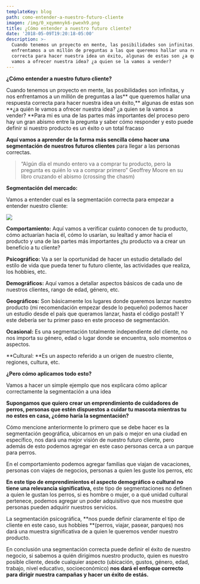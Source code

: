 ```yaml
---
templateKey: blog
path: como-entender-a-nuestro-futuro-cliente
imagen: /img/0_xqymmnyk6-pwexh9.png
title: ¿Cómo entender a nuestro futuro cliente?
date: '2018-05-09T19:20:18-05:00'
description: >-
  Cuando tenemos un proyecto en mente, las posibilidades son infinitas, y nos
  enfrentamos a un millón de preguntas a las que queremos hallar una respuesta
  correcta para hacer nuestra idea un éxito, algunas de estas son ¿a quién le
  vamos a ofrecer nuestra idea? ¿a quien se la vamos a vender?
---
```

**¿Cómo entender a nuestro futuro cliente?**

Cuando tenemos un proyecto en mente, las posibilidades son infinitas, y nos enfrentamos a un millón de preguntas a las** que queremos hallar una respuesta correcta para hacer nuestra idea un éxito,** algunas de estas son **¿a quién le vamos a ofrecer nuestra idea? ¿a quien se la vamos a vender? **Para mi es una de las partes más importantes del proceso pero hay un gran abismo entre la pregunta y saber cómo responder y esto puede definir si nuestro producto es un éxito o un total fracaso

**Aquí vamos a aprender de la forma más sencilla cómo hacer una segmentación de nuestros futuros clientes** para llegar a las personas correctas.

> “Algún día el mundo entero va a comprar tu producto, pero la pregunta es quién lo va a comprar primero” Geoffrey Moore en su libro cruzando el abismo (crossing the chasm)

**Segmentación del mercado:**

Vamos a entender cual es la segmentación correcta para empezar a entender nuestro cliente:

![](/img/0_xqymmnyk6-pwexh9.png)

**Comportamiento:** Aquí vamos a verificar cuánto conocen de tu producto, cómo actuarían hacia él, cómo lo usarían, su lealtad y amor hacia el producto y una de las partes más importantes ¿tu producto va a crear un beneficio a tu cliente?

**Psicográfico:** Va a ser la oportunidad de hacer un estudio detallado del estilo de vida que pueda tener tu futuro cliente, las actividades que realiza, los hobbies, etc.

**Demográficos:** Aquí vamos a detallar aspectos básicos de cada uno de nuestros clientes, rango de edad, género, etc.

**Geográficos:** Son básicamente los lugares donde queremos lanzar nuestro producto (mi recomendación empezar desde lo pequeño) podemos hacer un estudio desde el país que queramos lanzar, hasta el código postal!! Y este debería ser tu primer paso en este proceso de segmentación.

**Ocasional:** Es una segmentación totalmente independiente del cliente, no nos importa su género, edad o lugar donde se encuentra, solo momentos o aspectos.

**Cultural: **Es un aspecto referido a un origen de nuestro cliente, regiones, cultura, etc.

**¿Pero cómo aplicamos todo esto?**

Vamos a hacer un simple ejemplo que nos explicara cómo aplicar correctamente la segmentación a una idea

**Supongamos que quiero crear un emprendimiento de cuidadores de perros, personas que estén dispuestos a cuidar tu mascota mientras tu no estes en casa, ¿cómo haría la segmentación?**

Cómo mencione anteriormente lo primero que se debe hacer es la segmentación geográfica, ubicarnos en un país o mejor en una ciudad en específico, nos dará una mejor visión de nuestro futuro cliente, pero además de esto podemos agregar en este caso personas cerca a un parque para perros.

En el comportamiento podemos agregar familias que viajan de vacaciones, personas con viajes de negocios, personas a quien les guste los perros, etc

**En este tipo de emprendimientos el aspecto demográfico o cultural no tiene una relevancia significativa,** este tipo de segmentaciones no definen a quien le gustan los perros, si es hombre o mujer, o a qué unidad cultural pertenece, podemos agregar un poder adquisitivo que nos muestre que personas pueden adquirir nuestros servicios.

La segmentación psicográfica, **nos puede definir claramente el tipo de cliente en este caso, sus hobbies **(perros, viajar, pasear, parques) nos dará una muestra significativa de a quien le queremos vender nuestro producto.

En conclusión una segmentación correcta puede definir el éxito de nuestro negocio, si sabemos a quién dirigimos nuestro producto, quien es nuestro posible cliente, desde cualquier aspecto (ubicación, gustos, género, edad, trabajo, nivel educativo, socioeconómico) **nos dará el enfoque correcto para dirigir nuestra campañas y hacer un éxito de estás.**
